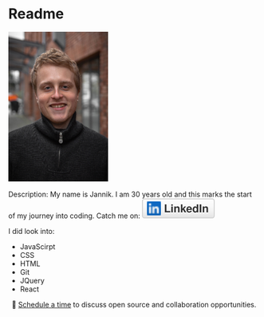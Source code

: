 # Readme

<img src="IMG_9949.jpeg" alt="profilepic" width="200"/>


Description: My name is Jannik. I am 30 years old and this marks the start of my journey into coding.
Catch me on: <a href="https://www.linkedin.com/in/jannik-uek%C3%B6tter-177a7019b/"><img src="linkedin.svg" alt="LinkedIn" ></a>

I did look into:
- JavaScirpt
- CSS
- HTML
- Git
- JQuery
- React





<p align="center">🔔 <a href="https://calendly.com/uekoetter_jannik">Schedule a time</a> to discuss open source and collaboration opportunities.</p>
